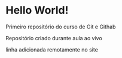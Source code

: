 # Hello World!
 Primeiro repositório do curso de Git e Githab

Repositório criado durante aula ao vivo

linha adicionada remotamente no site  
